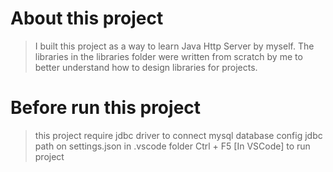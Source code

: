 # About this project

> I built this project as a way to learn Java Http Server by myself.
> The libraries in the libraries folder were written from scratch by me to better understand how to design libraries for projects.

# Before run this project

> this project require jdbc driver to connect mysql database
> config jdbc path on settings.json in .vscode folder
> Ctrl + F5 [In VSCode] to run project
